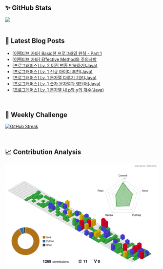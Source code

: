 ## ✨ GitHub Stats
<div>
	<img src="https://github-readme-stats.vercel.app/api?username=rowing0328&count_private=true"/>
</div>

<br/>

<!-- START_CUSTOM_SECTION -->
## 📕 Latest Blog Posts

- [[이펙티브 자바] Basic한 프로그래밍 원칙 - Part 1](https://dev-rowing.tistory.com/48)
- [[이펙티브 자바] Effective Method와 주의사항](https://dev-rowing.tistory.com/47)
- [[프로그래머스] Lv. 2 이진 변환 반복하기(Java)](https://dev-rowing.tistory.com/46)
- [[프로그래머스] Lv. 1 신규 아이디 추천(Java)](https://dev-rowing.tistory.com/45)
- [[프로그래머스] Lv. 1 문자열 다루기 기본(Java)](https://dev-rowing.tistory.com/44)
- [[프로그래머스] Lv. 1 숫자 문자열과 영단어(Java)](https://dev-rowing.tistory.com/43)
- [[프로그래머스] Lv. 1 문자열 내 p와 y의 개수(Java)](https://dev-rowing.tistory.com/42)

<!-- END_CUSTOM_SECTION -->

<br/>

## 🏃 Weekly Challenge
[![GitHub Streak](https://streak-stats.demolab.com?user=rowing0328&theme=dark&mode=weekly)](https://git.io/streak-stats)

<br/>

## 📈 Contribution Analysis
![gitblock version](profile-3d-contrib/profile-gitblock.svg)
